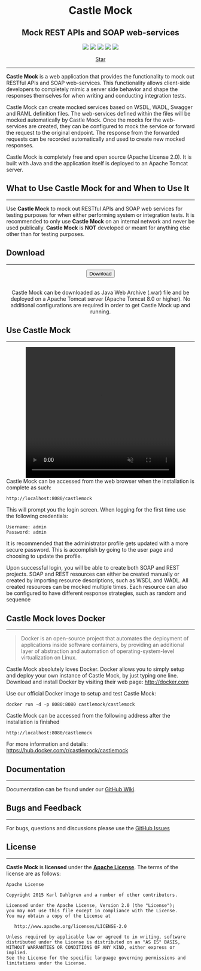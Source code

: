 <center><h1>Castle Mock</h1></center>
<center><h2>Mock REST APIs and SOAP web-services</h2></center>

<p align="center">
    <a href="https://app.travis-ci.com/github/castlemock/castlemock"><img src="https://app.travis-ci.com/castlemock/castlemock.svg?branch=master"></a>    <a href="https://github.com/castlemock/castlemock/releases"><img src="https://img.shields.io/github/release/castlemock/castlemock.svg"></a>
    <a href="LICENSE"><img src="https://img.shields.io/badge/license-Apache%202-blue.svg"></a>
    <img src="https://img.shields.io/badge/platforms-Linux%C2%A0%7C%C2%A0macOS%20%7C%20Windows-blue">
    <a href="https://hub.docker.com/r/castlemock/castlemock/"><img src="https://img.shields.io/docker/pulls/castlemock/castlemock.svg"></a>
</p>

<p align="center">
<a class="github-button" href="https://github.com/castlemock/castlemock" data-icon="octicon-star" data-size="large" data-show-count="true" aria-label="Star castlemock/castlemock on GitHub">Star</a>

</p>

----

**Castle Mock** is a web application that provides the functionality to mock out RESTful APIs and SOAP web-services. This functionality allows client-side developers to completely mimic a server side behavior and shape the responses themselves for when writing and conducting integration tests.

Castle Mock can create mocked services based on WSDL, WADL, Swagger and RAML definition files. The web-services defined within the files will be mocked automatically by Castle Mock. Once the mocks for the web-services are created, they can be configured to mock the service or forward the request to the original endpoint. The response from the forwarded requests can be recorded automatically and used to create new mocked responses.

Castle Mock is completely free and open source (Apache License 2.0). It is built with Java and the application itself is deployed to an Apache Tomcat server.

## What to Use Castle Mock for and When to Use It
----

Use **Castle Mock** to mock out RESTful APIs and SOAP web services for testing purposes for when either performing system or integration tests. It is recommended to only use **Castle Mock** on an internal network and never be used publically. **Castle Mock** is **NOT** developed or meant for anything else other than for testing purposes.

## Download
----

<center>
<div>
<a href="https://github.com/castlemock/castlemock/releases/latest/download/castlemock.war"><button class="btn"><i class="fa fa-download"></i> Download</button></a>
</div>
<br/>

Castle Mock can be downloaded as Java Web Archive (.war) file and be deployed on a Apache Tomcat server (Apache Tomcat 8.0 or higher).  No additional configurations are required in order to get Castle Mock up and running.
</center>

## Use Castle Mock
----
<div class="preview-video">
	<center>
		<video width="400" height="350" loop autoplay muted>
			<source src="assets/video/preview.m4v" type="video/mp4">
		</video>
	</center>
</div>
Castle Mock can be accessed from the web browser when the installation is complete as such:

	http://localhost:8080/castlemock

This will prompt you the login screen. When logging for the first time use the following credentials:
	
	Username: admin 
	Password: admin

It is recommended that the administrator profile gets updated with a more secure password. This is accomplish by going to the user page and choosing to update the profile.

Upon successful login, you will be able to create both SOAP and REST projects. SOAP and REST resources can either be created manually or created by importing resource descriptions, such as WSDL and WADL. All created resources can be mocked multiple times. Each resource can also be configured to have different response strategies, such as random and sequence

## Castle Mock loves Docker
----

> Docker is an open-source project that automates the deployment of applications inside software containers, by providing an additional layer of abstraction and automation of operating-system-level virtualization on Linux.

Castle Mock absolutely loves Docker. Docker allows you to simply setup and deploy your own instance of Castle Mock, by just typing one line. Download and install Docker by visiting their web page: http://docker.com

Use our official Docker image to setup and test Castle Mock:

	docker run -d -p 8080:8080 castlemock/castlemock

Castle Mock can be accessed from the following address after the installation is finished

	http://localhost:8080/castlemock

For more information and details: <a href="https://hub.docker.com/r/castlemock/castlemock">https://hub.docker.com/r/castlemock/castlemock</a>

## Documentation
----

Documentation can be found under our [GitHub Wiki](https://github.com/castlemock/castlemock/wiki). 

## Bugs and Feedback
----

For bugs, questions and discussions please use the [GitHub Issues](https://github.com/castlemock/castlemock/issues)

## License
----

**Castle Mock** is **licensed** under the **[Apache License](https://github.com/castlemock/castlemock/blob/master/LICENSE)**. The terms of the license are as follows:

    Apache License

    Copyright 2015 Karl Dahlgren and a number of other contributors.

    Licensed under the Apache License, Version 2.0 (the "License");
    you may not use this file except in compliance with the License.
    You may obtain a copy of the License at

       http://www.apache.org/licenses/LICENSE-2.0

    Unless required by applicable law or agreed to in writing, software
    distributed under the License is distributed on an "AS IS" BASIS,
    WITHOUT WARRANTIES OR CONDITIONS OF ANY KIND, either express or implied.
    See the License for the specific language governing permissions and
    limitations under the License.
